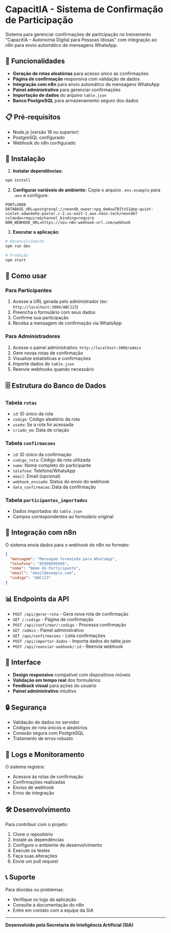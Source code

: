 # CapacitIA - Sistema de Confirmação de Participação

Sistema para gerenciar confirmações de participação no treinamento "CapacitIA – Autonomia Digital para Pessoas Idosas" com integração ao n8n para envio automático de mensagens WhatsApp.

## 🚀 Funcionalidades

- **Geração de rotas aleatórias** para acesso único às confirmações
- **Página de confirmação** responsiva com validação de dados
- **Integração com n8n** para envio automático de mensagens WhatsApp
- **Painel administrativo** para gerenciar confirmações
- **Importação de dados** do arquivo `table.json`
- **Banco PostgreSQL** para armazenamento seguro dos dados

## 📋 Pré-requisitos

- Node.js (versão 16 ou superior)
- PostgreSQL configurado
- Webhook do n8n configurado

## 🔧 Instalação

1. **Instalar dependências:**
```bash
npm install
```

2. **Configurar variáveis de ambiente:**
Copie o arquivo `.env.example` para `.env` e configure:
```env
PORT=3000
DATABASE_URL=postgresql://neondb_owner:npg_6mAswTBIYzS1@ep-quiet-violet-adwo4eho-pooler.c-2.us-east-1.aws.neon.tech/neondb?sslmode=require&channel_binding=require
N8N_WEBHOOK_URL=https://seu-n8n-webhook-url.com/webhook
```

3. **Executar a aplicação:**
```bash
# Desenvolvimento
npm run dev

# Produção
npm start
```

## 📱 Como usar

### Para Participantes
1. Acesse a URL gerada pelo administrador (ex: `http://localhost:3000/ABC123`)
2. Preencha o formulário com seus dados
3. Confirme sua participação
4. Receba a mensagem de confirmação via WhatsApp

### Para Administradores
1. Acesse o painel administrativo: `http://localhost:3000/admin`
2. Gere novas rotas de confirmação
3. Visualize estatísticas e confirmações
4. Importe dados do `table.json`
5. Reenvie webhooks quando necessário

## 🗄️ Estrutura do Banco de Dados

### Tabela `rotas`
- `id`: ID único da rota
- `codigo`: Código aleatório da rota
- `usado`: Se a rota foi acessada
- `criado_em`: Data de criação

### Tabela `confirmacoes`
- `id`: ID único da confirmação
- `codigo_rota`: Código da rota utilizada
- `nome`: Nome completo do participante
- `telefone`: Telefone/WhatsApp
- `email`: Email (opcional)
- `webhook_enviado`: Status do envio do webhook
- `data_confirmacao`: Data da confirmação

### Tabela `participantes_importados`
- Dados importados do `table.json`
- Campos correspondentes ao formulário original

## 🔗 Integração com n8n

O sistema envia dados para o webhook do n8n no formato:
```json
{
  "mensagem": "Mensagem formatada para WhatsApp",
  "telefone": "85999999999",
  "nome": "Nome do Participante",
  "email": "email@exemplo.com",
  "codigo": "ABC123"
}
```

## 📊 Endpoints da API

- `POST /api/gerar-rota` - Gera nova rota de confirmação
- `GET /:codigo` - Página de confirmação
- `POST /api/confirmar/:codigo` - Processa confirmação
- `GET /admin` - Painel administrativo
- `GET /api/confirmacoes` - Lista confirmações
- `POST /api/importar-dados` - Importa dados do table.json
- `POST /api/reenviar-webhook/:id` - Reenvia webhook

## 🎨 Interface

- **Design responsivo** compatível com dispositivos móveis
- **Validação em tempo real** dos formulários
- **Feedback visual** para ações do usuário
- **Painel administrativo** intuitivo

## 🔒 Segurança

- Validação de dados no servidor
- Códigos de rota únicos e aleatórios
- Conexão segura com PostgreSQL
- Tratamento de erros robusto

## 📝 Logs e Monitoramento

O sistema registra:
- Acessos às rotas de confirmação
- Confirmações realizadas
- Envios de webhook
- Erros de integração

## 🛠️ Desenvolvimento

Para contribuir com o projeto:

1. Clone o repositório
2. Instale as dependências
3. Configure o ambiente de desenvolvimento
4. Execute os testes
5. Faça suas alterações
6. Envie um pull request

## 📞 Suporte

Para dúvidas ou problemas:
- Verifique os logs da aplicação
- Consulte a documentação do n8n
- Entre em contato com a equipe da SIA

---

**Desenvolvido pela Secretaria de Inteligência Artificial (SIA)**